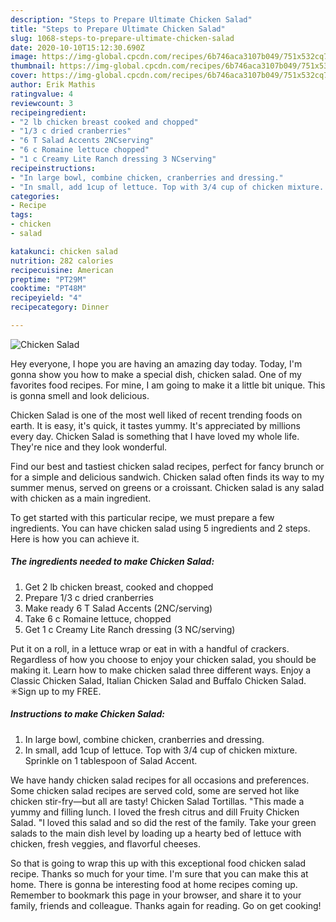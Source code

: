 ```yaml
---
description: "Steps to Prepare Ultimate Chicken Salad"
title: "Steps to Prepare Ultimate Chicken Salad"
slug: 1068-steps-to-prepare-ultimate-chicken-salad
date: 2020-10-10T15:12:30.690Z
image: https://img-global.cpcdn.com/recipes/6b746aca3107b049/751x532cq70/chicken-salad-recipe-main-photo.jpg
thumbnail: https://img-global.cpcdn.com/recipes/6b746aca3107b049/751x532cq70/chicken-salad-recipe-main-photo.jpg
cover: https://img-global.cpcdn.com/recipes/6b746aca3107b049/751x532cq70/chicken-salad-recipe-main-photo.jpg
author: Erik Mathis
ratingvalue: 4
reviewcount: 3
recipeingredient:
- "2 lb chicken breast cooked and chopped"
- "1/3 c dried cranberries"
- "6 T Salad Accents 2NCserving"
- "6 c Romaine lettuce chopped"
- "1 c Creamy Lite Ranch dressing 3 NCserving"
recipeinstructions:
- "In large bowl, combine chicken, cranberries and dressing."
- "In small, add 1cup of lettuce. Top with 3/4 cup of chicken mixture. Sprinkle on 1 tablespoon of Salad Accent."
categories:
- Recipe
tags:
- chicken
- salad

katakunci: chicken salad 
nutrition: 282 calories
recipecuisine: American
preptime: "PT29M"
cooktime: "PT48M"
recipeyield: "4"
recipecategory: Dinner

---
```



![Chicken Salad](https://img-global.cpcdn.com/recipes/6b746aca3107b049/751x532cq70/chicken-salad-recipe-main-photo.jpg)

Hey everyone, I hope you are having an amazing day today. Today, I'm gonna show you how to make a special dish, chicken salad. One of my favorites food recipes. For mine, I am going to make it a little bit unique. This is gonna smell and look delicious.

Chicken Salad is one of the most well liked of recent trending foods on earth. It is easy, it's quick, it tastes yummy. It's appreciated by millions every day. Chicken Salad is something that I have loved my whole life. They're nice and they look wonderful.

Find our best and tastiest chicken salad recipes, perfect for fancy brunch or for a simple and delicious sandwich. Chicken salad often finds its way to my summer menus, served on greens or a croissant. Chicken salad is any salad with chicken as a main ingredient.


To get started with this particular recipe, we must prepare a few ingredients. You can have chicken salad using 5 ingredients and 2 steps. Here is how you can achieve it.

<!--inarticleads1-->

##### The ingredients needed to make Chicken Salad:

1. Get 2 lb chicken breast, cooked and chopped
1. Prepare 1/3 c dried cranberries
1. Make ready 6 T Salad Accents (2NC/serving)
1. Take 6 c Romaine lettuce, chopped
1. Get 1 c Creamy Lite Ranch dressing (3 NC/serving)


Put it on a roll, in a lettuce wrap or eat in with a handful of crackers. Regardless of how you choose to enjoy your chicken salad, you should be making it. Learn how to make chicken salad three different ways. Enjoy a Classic Chicken Salad, Italian Chicken Salad and Buffalo Chicken Salad. ✳︎Sign up to my FREE. 

<!--inarticleads2-->

##### Instructions to make Chicken Salad:

1. In large bowl, combine chicken, cranberries and dressing.
1. In small, add 1cup of lettuce. Top with 3/4 cup of chicken mixture. Sprinkle on 1 tablespoon of Salad Accent.


We have handy chicken salad recipes for all occasions and preferences. Some chicken salad recipes are served cold, some are served hot like chicken stir-fry—but all are tasty! Chicken Salad Tortillas. &#34;This made a yummy and filling lunch. I loved the fresh citrus and dill Fruity Chicken Salad. &#34;I loved this salad and so did the rest of the family. Take your green salads to the main dish level by loading up a hearty bed of lettuce with chicken, fresh veggies, and flavorful cheeses. 

So that is going to wrap this up with this exceptional food chicken salad recipe. Thanks so much for your time. I'm sure that you can make this at home. There is gonna be interesting food at home recipes coming up. Remember to bookmark this page in your browser, and share it to your family, friends and colleague. Thanks again for reading. Go on get cooking!
